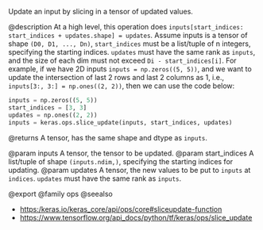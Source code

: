 Update an input by slicing in a tensor of updated values.

@description
At a high level, this operation does
`inputs[start_indices: start_indices + updates.shape] = updates`.
Assume inputs is a tensor of shape `(D0, D1, ..., Dn)`,
`start_indices` must be a list/tuple of n integers, specifying the starting
indices. `updates` must have the same rank as `inputs`, and the size of each
dim must not exceed `Di - start_indices[i]`. For example, if we have 2D
inputs `inputs = np.zeros((5, 5))`, and we want to update the intersection
of last 2 rows and last 2 columns as 1, i.e.,
`inputs[3:, 3:] = np.ones((2, 2))`, then we can use the code below:

```python
inputs = np.zeros((5, 5))
start_indices = [3, 3]
updates = np.ones((2, 2))
inputs = keras.ops.slice_update(inputs, start_indices, updates)
```

@returns
    A tensor, has the same shape and dtype as `inputs`.

@param inputs A tensor, the tensor to be updated.
@param start_indices A list/tuple of shape `(inputs.ndim,)`, specifying
    the starting indices for updating.
@param updates A tensor, the new values to be put to `inputs` at `indices`.
    `updates` must have the same rank as `inputs`.

@export
@family ops
@seealso
+ <https:/keras.io/keras_core/api/ops/core#sliceupdate-function>
+ <https://www.tensorflow.org/api_docs/python/tf/keras/ops/slice_update>
